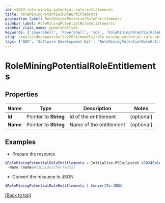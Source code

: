 ```yaml
---
id: v2024-role-mining-potential-role-entitlements
title: RoleMiningPotentialRoleEntitlements
pagination_label: RoleMiningPotentialRoleEntitlements
sidebar_label: RoleMiningPotentialRoleEntitlements
sidebar_class_name: powershellsdk
keywords: ['powershell', 'PowerShell', 'sdk', 'RoleMiningPotentialRoleEntitlements', 'V2024RoleMiningPotentialRoleEntitlements'] 
slug: /tools/sdk/powershell/v2024/models/role-mining-potential-role-entitlements
tags: ['SDK', 'Software Development Kit', 'RoleMiningPotentialRoleEntitlements', 'V2024RoleMiningPotentialRoleEntitlements']
---
```



# RoleMiningPotentialRoleEntitlements

## Properties

Name | Type | Description | Notes
------------ | ------------- | ------------- | -------------
**Id** |  Pointer to **String** | Id of the entitlement | [optional] 
**Name** |  Pointer to **String** | Name of the entitlement | [optional] 

## Examples

- Prepare the resource
```powershell
$RoleMiningPotentialRoleEntitlements = Initialize-PSSailpoint.V2024RoleMiningPotentialRoleEntitlements  -Id {id&#x3D;2c9180877212632a017228d5a796292c} `
 -Name {name&#x3D;LauncherTest2}
```

- Convert the resource to JSON
```powershell
$RoleMiningPotentialRoleEntitlements | ConvertTo-JSON
```


[[Back to top]](#) 

